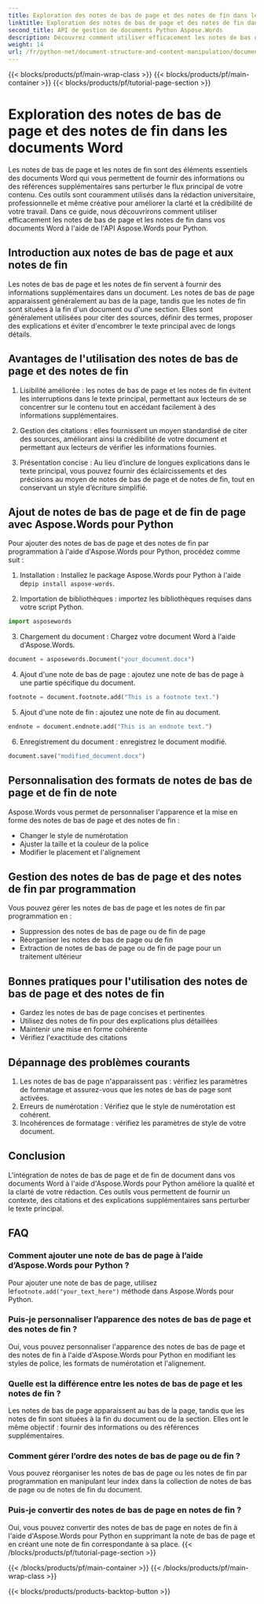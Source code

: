 ```yaml
---
title: Exploration des notes de bas de page et des notes de fin dans les documents Word
linktitle: Exploration des notes de bas de page et des notes de fin dans les documents Word
second_title: API de gestion de documents Python Aspose.Words
description: Découvrez comment utiliser efficacement les notes de bas de page et les notes de fin dans les documents Word à l'aide d'Aspose.Words pour Python. Apprenez à ajouter, personnaliser et gérer ces éléments par programmation.
weight: 14
url: /fr/python-net/document-structure-and-content-manipulation/document-footnotes-endnotes/
---
```


{{< blocks/products/pf/main-wrap-class >}}
{{< blocks/products/pf/main-container >}}
{{< blocks/products/pf/tutorial-page-section >}}

# Exploration des notes de bas de page et des notes de fin dans les documents Word


Les notes de bas de page et les notes de fin sont des éléments essentiels des documents Word qui vous permettent de fournir des informations ou des références supplémentaires sans perturber le flux principal de votre contenu. Ces outils sont couramment utilisés dans la rédaction universitaire, professionnelle et même créative pour améliorer la clarté et la crédibilité de votre travail. Dans ce guide, nous découvrirons comment utiliser efficacement les notes de bas de page et les notes de fin dans vos documents Word à l'aide de l'API Aspose.Words pour Python.

## Introduction aux notes de bas de page et aux notes de fin

Les notes de bas de page et les notes de fin servent à fournir des informations supplémentaires dans un document. Les notes de bas de page apparaissent généralement au bas de la page, tandis que les notes de fin sont situées à la fin d'un document ou d'une section. Elles sont généralement utilisées pour citer des sources, définir des termes, proposer des explications et éviter d'encombrer le texte principal avec de longs détails.

## Avantages de l'utilisation des notes de bas de page et des notes de fin

1. Lisibilité améliorée : les notes de bas de page et les notes de fin évitent les interruptions dans le texte principal, permettant aux lecteurs de se concentrer sur le contenu tout en accédant facilement à des informations supplémentaires.

2. Gestion des citations : elles fournissent un moyen standardisé de citer des sources, améliorant ainsi la crédibilité de votre document et permettant aux lecteurs de vérifier les informations fournies.

3. Présentation concise : Au lieu d’inclure de longues explications dans le texte principal, vous pouvez fournir des éclaircissements et des précisions au moyen de notes de bas de page et de notes de fin, tout en conservant un style d’écriture simplifié.

## Ajout de notes de bas de page et de fin de page avec Aspose.Words pour Python

Pour ajouter des notes de bas de page et des notes de fin par programmation à l'aide d'Aspose.Words pour Python, procédez comme suit :

1.  Installation : Installez le package Aspose.Words pour Python à l'aide de`pip install aspose-words`.

2. Importation de bibliothèques : importez les bibliothèques requises dans votre script Python.
```python
import asposewords
```

3. Chargement du document : Chargez votre document Word à l'aide d'Aspose.Words.
```python
document = asposewords.Document("your_document.docx")
```

4. Ajout d'une note de bas de page : ajoutez une note de bas de page à une partie spécifique du document.
```python
footnote = document.footnote.add("This is a footnote text.")
```

5. Ajout d'une note de fin : ajoutez une note de fin au document.
```python
endnote = document.endnote.add("This is an endnote text.")
```

6. Enregistrement du document : enregistrez le document modifié.
```python
document.save("modified_document.docx")
```

## Personnalisation des formats de notes de bas de page et de fin de note

Aspose.Words vous permet de personnaliser l'apparence et la mise en forme des notes de bas de page et des notes de fin :

- Changer le style de numérotation
- Ajuster la taille et la couleur de la police
- Modifier le placement et l'alignement

## Gestion des notes de bas de page et des notes de fin par programmation

Vous pouvez gérer les notes de bas de page et les notes de fin par programmation en :

- Suppression des notes de bas de page ou de fin de page
- Réorganiser les notes de bas de page ou de fin
- Extraction de notes de bas de page ou de fin de page pour un traitement ultérieur

## Bonnes pratiques pour l'utilisation des notes de bas de page et des notes de fin

- Gardez les notes de bas de page concises et pertinentes
- Utilisez des notes de fin pour des explications plus détaillées
- Maintenir une mise en forme cohérente
- Vérifiez l'exactitude des citations

## Dépannage des problèmes courants

1. Les notes de bas de page n'apparaissent pas : vérifiez les paramètres de formatage et assurez-vous que les notes de bas de page sont activées.
2. Erreurs de numérotation : Vérifiez que le style de numérotation est cohérent.
3. Incohérences de formatage : vérifiez les paramètres de style de votre document.

## Conclusion

L'intégration de notes de bas de page et de fin de document dans vos documents Word à l'aide d'Aspose.Words pour Python améliore la qualité et la clarté de votre rédaction. Ces outils vous permettent de fournir un contexte, des citations et des explications supplémentaires sans perturber le texte principal.

## FAQ

### Comment ajouter une note de bas de page à l’aide d’Aspose.Words pour Python ?

 Pour ajouter une note de bas de page, utilisez le`footnote.add("your_text_here")` méthode dans Aspose.Words pour Python.

### Puis-je personnaliser l’apparence des notes de bas de page et des notes de fin ?

Oui, vous pouvez personnaliser l'apparence des notes de bas de page et des notes de fin à l'aide d'Aspose.Words pour Python en modifiant les styles de police, les formats de numérotation et l'alignement.

### Quelle est la différence entre les notes de bas de page et les notes de fin ?

Les notes de bas de page apparaissent au bas de la page, tandis que les notes de fin sont situées à la fin du document ou de la section. Elles ont le même objectif : fournir des informations ou des références supplémentaires.

### Comment gérer l’ordre des notes de bas de page ou de fin ?

Vous pouvez réorganiser les notes de bas de page ou les notes de fin par programmation en manipulant leur index dans la collection de notes de bas de page ou de notes de fin du document.

### Puis-je convertir des notes de bas de page en notes de fin ?

Oui, vous pouvez convertir des notes de bas de page en notes de fin à l'aide d'Aspose.Words pour Python en supprimant la note de bas de page et en créant une note de fin correspondante à sa place.
{{< /blocks/products/pf/tutorial-page-section >}}

{{< /blocks/products/pf/main-container >}}
{{< /blocks/products/pf/main-wrap-class >}}

{{< blocks/products/products-backtop-button >}}
